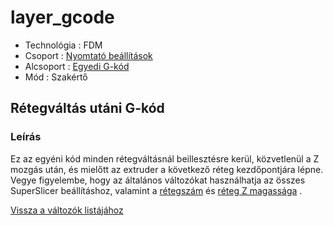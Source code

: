 # layer\_gcode

* Technológia : FDM
* Csoport : [Nyomtató beállítások](../../beallitasok/printer_settings.md)
* Alcsoport : [Egyedi G-kód](../../beallitasok/printer_settings.md#g-code-personnalisé)
* Mód : Szakértő

## Rétegváltás utáni G-kód

### Leírás

Ez az egyéni kód minden rétegváltásnál beillesztésre kerül, közvetlenül a Z mozgás után, és mielőtt az extruder a következő réteg kezdőpontjára lépne. Vegye figyelembe, hogy az általános változókat használhatja az összes SuperSlicer beállításhoz, valamint a [rétegszám]() és [réteg Z magassága](layer_z.md) .

[Vissza a változók listájához](../../variable_list)

